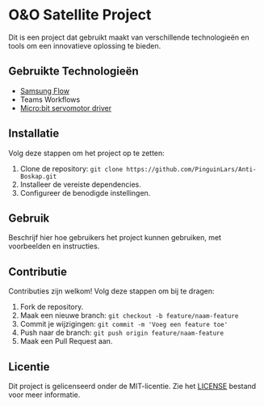 # O&O Satellite Project

Dit is een project dat gebruikt maakt van verschillende technologieën en tools om een innovatieve oplossing te bieden.

## Gebruikte Technologieën

- [Samsung Flow](https://www.samsung.com/us/support/owners/app/samsung_flow)
- Teams Workflows
- [Micro:bit servomotor driver](https://github.com/PinguinLars/...)

## Installatie

Volg deze stappen om het project op te zetten:

1. Clone de repository: `git clone https://github.com/PinguinLars/Anti-Boskap.git`
2. Installeer de vereiste dependencies.
3. Configureer de benodigde instellingen.

## Gebruik

Beschrijf hier hoe gebruikers het project kunnen gebruiken, met voorbeelden en instructies.

## Contributie

Contributies zijn welkom! Volg deze stappen om bij te dragen:

1. Fork de repository.
2. Maak een nieuwe branch: `git checkout -b feature/naam-feature`
3. Commit je wijzigingen: `git commit -m 'Voeg een feature toe'`
4. Push naar de branch: `git push origin feature/naam-feature`
5. Maak een Pull Request aan.

## Licentie

Dit project is gelicenseerd onder de MIT-licentie. Zie het [LICENSE](LICENSE) bestand voor meer informatie.
